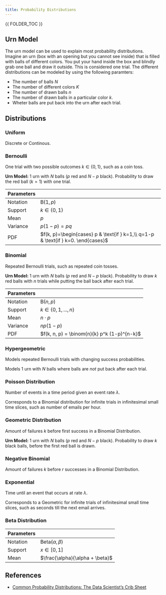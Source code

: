 ```yaml
---
title: Probability Distributions
---
```



{{ FOLDER_TOC }}



<!-- ## Classification
* Domain: Discrete vs Continuous
* Support: finite vs infinite
* Sampled
* **Support:** Subset of the domain of a function that is *not* mapped to zero. Can be finite or infinite.
 -->




## Urn Model
The urn model can be used to explain most probability distributions. Imagine an urn (box with an opening but you cannot see inside) that is filled with balls of different colors. You put your hand inside the box and blindly grab one ball and draw it outside. This is considered one trial. The different distributions can be modeled by using the following paramters:

* The number of balls $N$
* The number of different colors $K$
* The number of drawn balls $n$
* The number of drawn balls in a particular color $k$.
* Wheter balls are put back into the urn after each trial.






## Distributions

### Uniform
Discrete or Continous.



### Bernoulli
One trial with two possible outcomes $k \in \{0, 1\}$, such as a coin toss.


**Urn Model:** 1 urn with $N$ balls ($p$ red and $N-p$ black). Probability to draw the red ball ($k=1$) with one trial.

| Parameters  |                         |
|-------------|-------------------------|
| Notation    | $\text{B}(1, p)$        |
| Support     | $k \in \{0, 1\}$        |
| Mean        | $p$                     |
| Variance    | $p(1-p)=pq$             |
| PDF         | $f(k, p)=\begin{cases} p & \text{if } k=1,\\ q=1-p & \text{if } k=0. \end{cases}$ |



### Binomial
Repeated Bernoulli trials, such as repeated coin tosses.

**Urn Model:** 1 urn with $N$ balls ($p$ red and $N-p$ black). Probability to draw $k$ red balls with $n$ trials while putting the ball back after each trial.


| Parameters  |                           |
|-------------|---------------------------|
| Notation    | $\text{B}(n, p)$          |
| Support     | $k \in \{0, 1, ..., n \}$ |
| Mean        | $n \cdot p$               |
| Variance    | $np(1-p)$                 |
| PDF         | $f(k, n, p) = \binom{n}{k} p^k (1-p)^{n-k}$ |



### Hypergeometric
Models repeated Bernoulli trials with changing success probabilities. 

Models 1 urn with $N$ balls where balls are *not* put back after each trial.


### Poisson Distribution
Number of events in a time period given an event rate $\lambda$.

Corresponds to a Binomial distribution for infinite trials in infinitesimal small time slices, such as number of emails per hour.


### Geometric Distribution
Amount of failures $k$ before first success in a Binomial Distribution.

**Urn Model:** 1 urn with $N$ balls ($p$ red and $N-p$ black). Probability to draw $k$ black balls, before the first red ball is drawn.


### Negative Binomial
Amount of failures $k$ before $r$ successes in a Binomial Distribution.


### Exponential
Time until an event that occurs at rate $\lambda$.

Corresponds to a Geometric for infinite trials of infinitesimal small time slices, such as seconds till the next email arrives.




### Beta Distribution

| Parameters  |                                  |
|-------------|----------------------------------|
| Notation    | $\text{Beta}(\alpha, \beta)$     |
| Support     | $x \in [0, 1]$                   |
| Mean        | $\frac{\alpha}{\alpha + \beta}$  |




## References
* [Common Probability Distributions: The Data Scientist’s Crib Sheet](https://blog.cloudera.com/blog/2015/12/common-probability-distributions-the-data-scientists-crib-sheet/)


